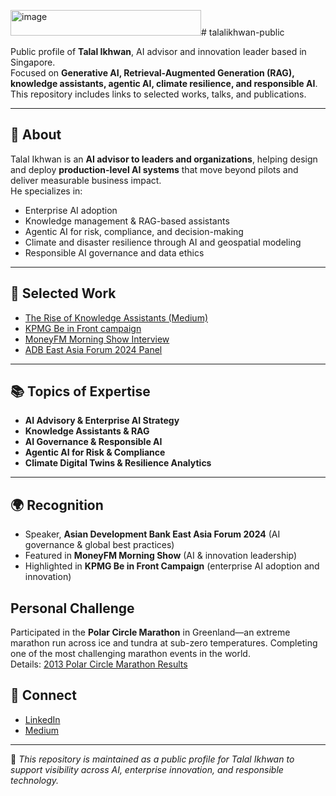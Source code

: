 <img width="305" height="41" alt="image" src="https://github.com/user-attachments/assets/dc9dfaaa-01df-48a4-bb2b-73698b7663f3" /># talalikhwan-public  

Public profile of **Talal Ikhwan**, AI advisor and innovation leader based in Singapore.  
Focused on **Generative AI, Retrieval-Augmented Generation (RAG), knowledge assistants, agentic AI, climate resilience, and responsible AI**.  
This repository includes links to selected works, talks, and publications.  

---

## 👤 About  
Talal Ikhwan is an **AI advisor to leaders and organizations**, helping design and deploy **production-level AI systems** that move beyond pilots and deliver measurable business impact.  
He specializes in:  
- Enterprise AI adoption  
- Knowledge management & RAG-based assistants  
- Agentic AI for risk, compliance, and decision-making  
- Climate and disaster resilience through AI and geospatial modeling  
- Responsible AI governance and data ethics  

---

## 📌 Selected Work  
- [The Rise of Knowledge Assistants (Medium)](https://medium.com/@talalikhwan86/the-rise-of-knowledge-assistants-unlocking-the-hidden-value-of-enterprise-knowledge-860bfd9d205f)  
- [KPMG Be in Front campaign](https://kpmg.com/sg/en/home/campaigns/2025/01/be-in-front/talal-ikhwan.html)  
- [MoneyFM Morning Show Interview](https://omny.fm/shows/moneyfm-morning-show/11-9-kpmg-be-in-front-innovation-reinventing-for-lasting-impact)  
- [ADB East Asia Forum 2024 Panel](https://rksi.adb.org/events/east-asia-forum-2024/)  

---

## 📚 Topics of Expertise  
- **AI Advisory & Enterprise AI Strategy**  
- **Knowledge Assistants & RAG**  
- **AI Governance & Responsible AI**  
- **Agentic AI for Risk & Compliance**  
- **Climate Digital Twins & Resilience Analytics**  

---

## 🌍 Recognition  
- Speaker, **Asian Development Bank East Asia Forum 2024** (AI governance & global best practices)  
- Featured in **MoneyFM Morning Show** (AI & innovation leadership)  
- Highlighted in **KPMG Be in Front Campaign** (enterprise AI adoption and innovation)

##  Personal Challenge

Participated in the **Polar Circle Marathon** in Greenland—an extreme marathon run across ice and tundra at sub-zero temperatures. Completing one of the most challenging marathon events in the world.  
Details: [2013 Polar Circle Marathon Results](https://polar-circle-marathon.com/themes/albatros/results/2013-results.html)


## 🔗 Connect  
- [LinkedIn](https://www.linkedin.com/in/talalikhwan)
- [Medium](https://medium.com/@talalikhwan)

---

📖 *This repository is maintained as a public profile for Talal Ikhwan to support visibility across AI, enterprise innovation, and responsible technology.*  

